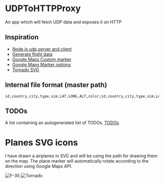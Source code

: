 # UDPToHTTPProxy
An app which will fetch UDP data and exposes it on HTTP

## Inspiration
* [Node js udp server and client](http://www.hacksparrow.com/node-js-udp-server-and-client-example.html)
* [Generate flight data](http://www.findlatitudeandlongitude.com/click-lat-lng-list/#.VlnNsN8ve_A)  
* [Google Maps Custom marker](https://developers.google.com/maps/documentation/javascript/examples/marker-symbol-custom)
* [Google Maps Marker options](https://developers.google.com/maps/documentation/javascript/reference#MarkerOptions)
* [Tornado SVG](https://da.wikipedia.org/wiki/Panavia_Tornado#/media/File:Panavia_Tornado_IDS.svg)


## Internal file format (master path)
```
id,country,city,type,sim,LAT,LONG,ALT,color;id,country,city,type,sim,LAT,LONG,ALT,color
```

## TODOs
A list containing an autogenerated list of TODOs.
[TODOs](udptohttpproxy.md)


# Planes SVG icons
I have drawn a airplanes in SVG and will be using the path for drawing them on the map.
The plane marker will automatically rotate according to the direction using Google Maps API.

![F-35](https://cdn.rawgit.com/netsi1964/UDPToHTTPProxy/master/planes/f35_min.svg)
![Tornado](https://cdn.rawgit.com/netsi1964/UDPToHTTPProxy/master/planes/tornado_min.svg)

